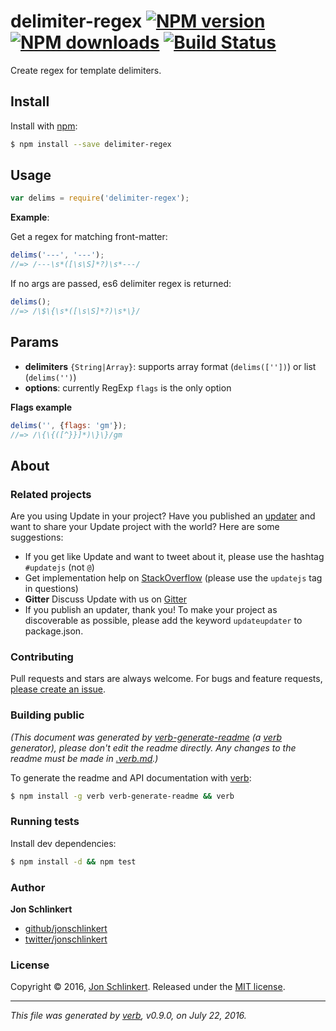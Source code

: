 # delimiter-regex [![NPM version](https://img.shields.io/npm/v/delimiter-regex.svg?style=flat)](https://www.npmjs.com/package/delimiter-regex) [![NPM downloads](https://img.shields.io/npm/dm/delimiter-regex.svg?style=flat)](https://npmjs.org/package/delimiter-regex) [![Build Status](https://img.shields.io/travis/jonschlinkert/delimiter-regex.svg?style=flat)](https://travis-ci.org/jonschlinkert/delimiter-regex)

Create regex for template delimiters.

## Install

Install with [npm](https://www.npmjs.com/):

```sh
$ npm install --save delimiter-regex
```

## Usage

```js
var delims = require('delimiter-regex');
```

**Example**:

Get a regex for matching front-matter:

```js
delims('---', '---');
//=> /---\s*([\s\S]*?)\s*---/
```

If no args are passed, es6 delimiter regex is returned:

```js
delims();
//=> /\$\{\s*([\s\S]*?)\s*\}/
```

## Params

* **delimiters** `{String|Array}`: supports array format (`delims([''])`) or list (`delims('')`)
* **options**: currently RegExp `flags` is the only option

**Flags example**

```js
delims('', {flags: 'gm'});
//=> /\{\{([^}}]*)\}\}/gm
```

## About

### Related projects

Are you using Update in your project? Have you published an [updater](https://github.com/update/update/blob/master/public/updaters.md) and want to share your Update project with the world? Here are some suggestions:

* If you get like Update and want to tweet about it, please use the hashtag `#updatejs` (not `@`)
* Get implementation help on [StackOverflow](http://stackoverflow.com/questions/tagged/update) (please use the `updatejs` tag in questions)
* **Gitter** Discuss Update with us on [Gitter](https://gitter.im/update/update)
* If you publish an updater, thank you! To make your project as discoverable as possible, please add the keyword `updateupdater` to package.json.

### Contributing

Pull requests and stars are always welcome. For bugs and feature requests, [please create an issue](../../issues/new).

### Building public

_(This document was generated by [verb-generate-readme](https://github.com/verbose/verb-generate-readme) (a [verb](https://github.com/verbose/verb) generator), please don't edit the readme directly. Any changes to the readme must be made in [.verb.md](.verb.md).)_

To generate the readme and API documentation with [verb](https://github.com/verbose/verb):

```sh
$ npm install -g verb verb-generate-readme && verb
```

### Running tests

Install dev dependencies:

```sh
$ npm install -d && npm test
```

### Author

**Jon Schlinkert**

* [github/jonschlinkert](https://github.com/jonschlinkert)
* [twitter/jonschlinkert](http://twitter.com/jonschlinkert)

### License

Copyright © 2016, [Jon Schlinkert](https://github.com/jonschlinkert).
Released under the [MIT license](https://github.com/jonschlinkert/delimiter-regex/blob/master/LICENSE).

***

_This file was generated by [verb](https://github.com/verbose/verb), v0.9.0, on July 22, 2016._
